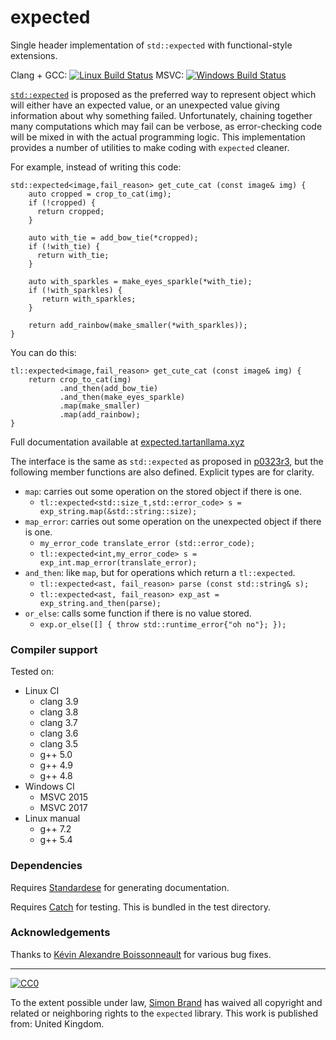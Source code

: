 # expected
Single header implementation of `std::expected` with functional-style extensions.

Clang + GCC: [![Linux Build Status](https://travis-ci.org/TartanLlama/expected.png?branch=master)](https://travis-ci.org/TartanLlama/expected)
MSVC: [![Windows Build Status](https://ci.appveyor.com/api/projects/status/k5x00xa11y3s5wsg?svg=true)](https://ci.appveyor.com/project/TartanLlama/expected)

[`std::expected`](http://www.open-std.org/jtc1/sc22/wg21/docs/papers/2017/p0323r3.pdf) is proposed as the preferred way to represent object which will either have an expected value, or an unexpected value giving information about why something failed. Unfortunately, chaining together many computations which may fail can be verbose, as error-checking code will be mixed in with the actual programming logic. This implementation provides a number of utilities to make coding with `expected` cleaner.

For example, instead of writing this code:

```
std::expected<image,fail_reason> get_cute_cat (const image& img) {
    auto cropped = crop_to_cat(img);
    if (!cropped) {
      return cropped;
    }

    auto with_tie = add_bow_tie(*cropped);
    if (!with_tie) {
      return with_tie;
    }

    auto with_sparkles = make_eyes_sparkle(*with_tie);
    if (!with_sparkles) {
       return with_sparkles;
    }

    return add_rainbow(make_smaller(*with_sparkles));
}
```

You can do this:

```
tl::expected<image,fail_reason> get_cute_cat (const image& img) {
    return crop_to_cat(img)
           .and_then(add_bow_tie)
           .and_then(make_eyes_sparkle)
           .map(make_smaller)
           .map(add_rainbow);
}
```

Full documentation available at [expected.tartanllama.xyz](https://expected.tartanllama.xyz)

The interface is the same as `std::expected` as proposed in [p0323r3](http://www.open-std.org/jtc1/sc22/wg21/docs/papers/2017/p0323r3.pdf), but the following member functions are also defined. Explicit types are for clarity.

- `map`: carries out some operation on the stored object if there is one.
  * `tl::expected<std::size_t,std::error_code> s = exp_string.map(&std::string::size);`
- `map_error`: carries out some operation on the unexpected object if there is one.
  * `my_error_code translate_error (std::error_code);`
  * `tl::expected<int,my_error_code> s = exp_int.map_error(translate_error);`
- `and_then`: like `map`, but for operations which return a `tl::expected`.
  * `tl::expected<ast, fail_reason> parse (const std::string& s);`
  * `tl::expected<ast, fail_reason> exp_ast = exp_string.and_then(parse);`
- `or_else`: calls some function if there is no value stored.
  * `exp.or_else([] { throw std::runtime_error{"oh no"}; });`

### Compiler support

Tested on:

- Linux CI
  * clang 3.9
  * clang 3.8
  * clang 3.7
  * clang 3.6
  * clang 3.5
  * g++ 5.0
  * g++ 4.9
  * g++ 4.8
- Windows CI
  * MSVC 2015
  * MSVC 2017
- Linux manual
  * g++ 7.2
  * g++ 5.4

### Dependencies

Requires [Standardese](https://github.com/foonathan/standardese) for generating documentation.

Requires [Catch](https://github.com/philsquared/Catch) for testing. This is bundled in the test directory.

### Acknowledgements

Thanks to [Kévin Alexandre Boissonneault](https://github.com/KABoissonneault) for various bug fixes.

----------

[![CC0](http://i.creativecommons.org/p/zero/1.0/88x31.png)]("http://creativecommons.org/publicdomain/zero/1.0/")

To the extent possible under law, [Simon Brand](https://twitter.com/TartanLlama) has waived all copyright and related or neighboring rights to the `expected` library. This work is published from: United Kingdom.
